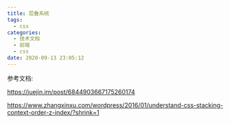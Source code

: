 ```yaml
---
title: 层叠系统
tags:
  - css
categories:
  - 技术文档
  - 前端
  - css
date: 2020-09-13 23:05:12
---
```



参考文档:


https://juejin.im/post/6844903667175260174

https://www.zhangxinxu.com/wordpress/2016/01/understand-css-stacking-context-order-z-index/?shrink=1